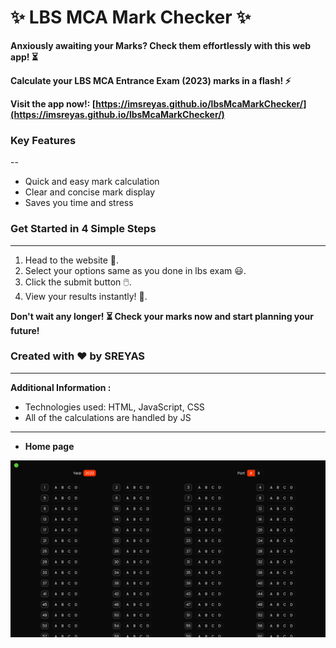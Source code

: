 # ✨ LBS MCA Mark Checker ✨

**Anxiously awaiting your Marks? Check them effortlessly with this web app! ⏳**

**Calculate your LBS MCA Entrance Exam (2023) marks in a flash! ⚡️**

**Visit the app now!: [https://imsreyas.github.io/lbsMcaMarkChecker/](https://imsreyas.github.io/lbsMcaMarkChecker/)**

### Key Features
--

- Quick and easy mark calculation
- Clear and concise mark display 
- Saves you time and stress 

### Get Started in 4 Simple Steps
---

1. Head to the website 🚀.
2. Select your options same as you done in lbs exam 😃.
3. Click the submit button 🖱️.
4. View your results instantly! 🎉.

**Don't wait any longer! ⏳ Check your marks now and start planning your future!**

### Created with ❤️ by **SREYAS**
---

**Additional Information :**

- Technologies used: HTML, JavaScript, CSS
- All of the calculations are handled by JS
---
- **Home page**

![Screenshot of the app's home page](./screenshot.png)

